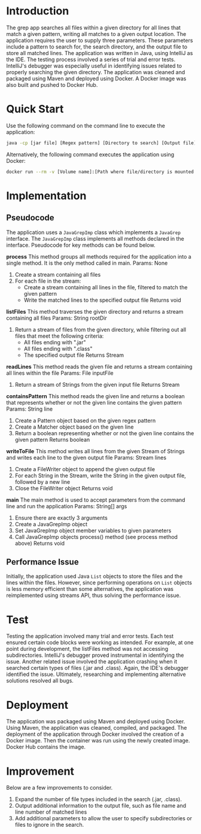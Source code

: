 # Introduction

The grep app searches all files within a given directory for all lines that match a given pattern, writing all matches to a given output location.
The application requires the user to supply three parameters. These parameters include a pattern to search for, the search directory, and the output file to store all matched lines.
The application was written in Java, using IntelliJ as the IDE.
The testing process involved a series of trial and error tests.
IntelliJ's debugger was especially useful in identifying issues related to properly searching the given directory.
The application was cleaned and packaged using Maven and deployed using Docker.
A Docker image was also built and pushed to Docker Hub.

# Quick Start

Use the following command on the command line to execute the application:

```bash
java -cp [jar file] [Regex pattern] [Directory to search] [Output file]
```

Alternatively, the following command executes the application using Docker:

```bash
docker run --rm -v [Volume name]:[Path where file/directory is mounted in the container] [Image] [Regex pattern] [Directory to search] [Output file]
```

# Implementation

## Pseudocode

The application uses a `JavaGrepImp` class which implements a `JavaGrep` interface.
The `JavaGrepImp` class implements all methods declared in the interface.
Pseudocode for key methods can be found below.

**process**
This method groups all methods required for the application into a single method. It is the only method called in main.
Params: None
1. Create a stream containing all files
2. For each file in the stream:
    - Create a stream containing all lines in the file, filtered to match the given pattern
    - Write the matched lines to the specified output file
      Returns void

**listFiles**
This method traverses the given directory and returns a stream containing all files
Params: String rootDir
1. Return a stream of files from the given directory, while filtering out all files that meet the following criteria:
    - All files ending with ".jar"
    - All files ending with ".class"
    - The specified output file
      Returns Stream<File>

**readLines**
This method reads the given file and returns a stream containing all lines within the file
Params: File inputFile
1. Return a stream of Strings from the given input file
   Returns Stream<String>

**containsPattern**
This method reads the given line and returns a boolean that represents whether or not the given line contains the given pattern
Params: String line
1. Create a Pattern object based on the given regex pattern
2. Create a Matcher object based on the given line
3. Return a boolean representing whether or not the given line contains the given pattern
   Returns boolean

**writeToFile**
This method writes all lines from the given Stream of Strings and writes each line to the given output file
Params: Stream<String> lines
1. Create a FileWriter object to append the given output file
2. For each String in the Stream, write the String in the given output file, followed by a new line
3. Close the FileWriter object
   Returns void

**main**
The main method is used to accept parameters from the command line and run the application
Params: String[] args
1. Ensure there are exactly 3 arguments
2. Create a JavaGrepImp object
3. Set JavaGrepImp object member variables to given parameters
4. Call JavaGrepImp objects process() method (see process method above)
   Returns void

## Performance Issue

Initially, the application used Java `List` objects to store the files and the lines within the files.
However, since performing operations on `List` objects is less memory efficient than some alternatives, the application was reimplemented using streams API, thus solving the performance issue.

# Test

Testing the application involved many trial and error tests.
Each test ensured certain code blocks were working as intended.
For example, at one point during development, the listFiles method was not accessing subdirectories.
IntelliJ's debugger proved instrumental in identifying the issue.
Another related issue involved the application crashing when it searched certain types of files (.jar and .class).
Again, the IDE's debugger identified the issue. Ultimately, researching and implementing alternative solutions resolved all bugs.

# Deployment

The application was packaged using Maven and deployed using Docker.
Using Maven, the application was cleaned, compiled, and packaged.
The deployment of the application through Docker involved the creation of a Docker image.
Then the container was run using the newly created image.
Docker Hub contains the image.

# Improvement

Below are a few improvements to consider.

1. Expand the number of file types included in the search (.jar, .class).
2. Output additional information to the output file, such as file name and line number of matched lines
3. Add additional parameters to allow the user to specify subdirectories or files to ignore in the search.

